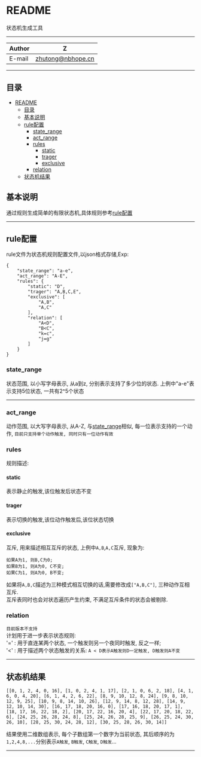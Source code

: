 README
===========================
状态机生成工具

****
	
|Author|Z|
|---|---
|E-mail|zhutong@nbhope.cn


****
## 目录
- [README](#readme)
  - [目录](#%E7%9B%AE%E5%BD%95)
  - [基本说明](#%E5%9F%BA%E6%9C%AC%E8%AF%B4%E6%98%8E)
  - [rule配置](#rule%E9%85%8D%E7%BD%AE)
    - [state_range](#staterange)
    - [act_range](#actrange)
    - [rules](#rules)
      - [static](#static)
      - [trager](#trager)
      - [exclusive](#exclusive)
    - [relation](#relation)
  - [状态机结果](#%E7%8A%B6%E6%80%81%E6%9C%BA%E7%BB%93%E6%9E%9C)


## 基本说明
通过规则生成简单的有限状态机,具体规则参考[rule配置](#rule%E9%85%8D%E7%BD%AE)
***

## rule配置
rule文件为状态机规则配置文件,以json格式存储,Exp:
```
{
    "state_range": "a-e",
    "act_range": "A-E",
    "rules": {
        "static": "D",
        "trager": "A,B,C,E",
        "exclusive": [
            "A,B",
            "A,C"
        ],
        "relation": [
            "A<D",
            "B<C",
            "k=c",
            "j=g"
        ]
    }
}
```
### state_range
状态范围, 以小写字母表示, 从a到z, 分别表示支持了多少位的状态. 上例中"a-e"表示支持5位状态, 一共有2^5个状态
***
### act_range
动作范围, 以大写字母表示, 从A-Z, 与[state_range](#staterange)相似, 每一位表示支持的一个动作, `目前只支持单个动作触发, 同时只有一位动作有效`
### rules
规则描述:
#### static
表示静止的触发,该位触发后状态不变
#### trager
表示切换的触发,该位动作触发后,该位状态切换
#### exclusive
互斥, 用来描述相互互斥的状态, 上例中`A,B`,`A,C`互斥, 现象为:
```
如果A为1, 则B,C为0;
如果B为1, 则A为0, C不变;
如果C为1, 则A为0, B不变;
```
如果将`A,B,C`描述为三种模式相互切换的话,需要修改成`["A,B,C"]`, 三种动作互相互斥.<br>
互斥表同时也会对状态遍历产生约束, 不满足互斥条件的状态会被剔除.



### relation
`目前版本不支持`<br>
计划用于进一步表示状态规则:<br>
'=' : 用于直连某两个状态, 一个触发则另一个夜同时触发, 反之一样;<br>
'<' : 用于描述两个状态触发的关系: `A < D表示A触发则D一定触发, D触发则A不变`

***

## 状态机结果
```
[[0, 1, 2, 4, 0, 16], [1, 0, 2, 4, 1, 17], [2, 1, 0, 6, 2, 18], [4, 1, 6, 0, 4, 20], [6, 1, 4, 2, 6, 22], [8, 9, 10, 12, 8, 24], [9, 8, 10, 12, 9, 25], [10, 9, 8, 14, 10, 26], [12, 9, 14, 8, 12, 28], [14, 9, 12, 10, 14, 30], [16, 17, 18, 20, 16, 0], [17, 16, 18, 20, 17, 1], [18, 17, 16, 22, 18, 2], [20, 17, 22, 16, 20, 4], [22, 17, 20, 18, 22, 6], [24, 25, 26, 28, 24, 8], [25, 24, 26, 28, 25, 9], [26, 25, 24, 30, 26, 10], [28, 25, 30, 24, 28, 12], [30, 25, 28, 26, 30, 14]]
```
结果使用二维数组表示, 每个子数组第一个数字为当前状态, 其后顺序的为`1,2,4,8,...`分别表示`A触发`, `B触发`, `C触发`, `D触发`...
***


